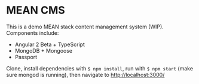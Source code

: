 # MEAN CMS

This is a demo MEAN stack content management system (WIP). Components include:

* Angular 2 Beta + TypeScript
* MongoDB + Mongoose
* Passport

Clone, install dependencies with `$ npm install`, run with `$ npm start` (make sure mongod is running), then navigate to [http://localhost:3000/](http://127.0.0.1:3000/)
